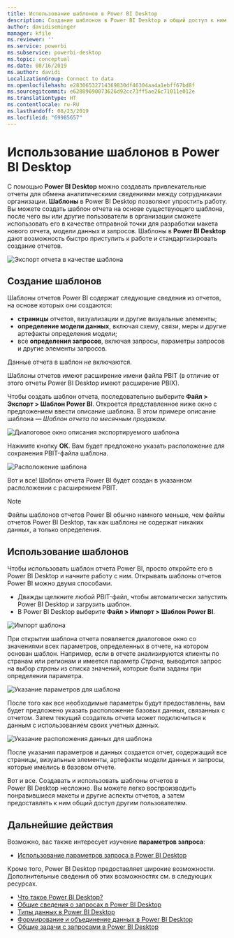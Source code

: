```yaml
---
title: Использование шаблонов в Power BI Desktop
description: Создание шаблонов в Power BI Desktop и общий доступ к ним
author: davidiseminger
manager: kfile
ms.reviewer: ''
ms.service: powerbi
ms.subservice: powerbi-desktop
ms.topic: conceptual
ms.date: 08/16/2019
ms.author: davidi
LocalizationGroup: Connect to data
ms.openlocfilehash: e28306532714369830df46304aa4a1ebff67bd8f
ms.sourcegitcommit: e62889690073626d92cc73ff5ae26c71011e012e
ms.translationtype: HT
ms.contentlocale: ru-RU
ms.lasthandoff: 08/23/2019
ms.locfileid: "69985657"
---
```

# <a name="using-templates-in-power-bi-desktop"></a>Использование шаблонов в Power BI Desktop

С помощью **Power BI Desktop** можно создавать привлекательные отчеты для обмена аналитическими сведениями между сотрудниками организации. **Шаблоны** в Power BI Desktop позволяют упростить работу. Вы можете создать шаблон отчета на основе существующего шаблона, после чего вы или другие пользователи в организации сможете использовать его в качестве отправной точки для разработки макета нового отчета, модели данных и запросов. Шаблоны в **Power BI Desktop** дают возможность быстро приступить к работе и стандартизировать создание отчетов.

![Экспорт отчета в качестве шаблона](media/desktop-templates/desktop-templates-01.png)

## <a name="creating-templates"></a>Создание шаблонов

Шаблоны отчетов Power BI содержат следующие сведения из отчетов, на основе которых они создаются:

* **страницы** отчетов, визуализации и другие визуальные элементы;
* **определение модели данных**, включая схему, связи, меры и другие артефакты определения модели;
* все **определения запросов**, включая запросы, параметры запросов и другие элементы запросов.

Данные отчета в шаблон *не* включаются. 

Шаблоны отчетов имеют расширение имени файла PBIT (в отличие от этого отчеты Power BI Desktop имеют расширение PBIX). 

Чтобы создать шаблон отчета, последовательно выберите **Файл > Экспорт > Шаблон Power BI**. Откроется представленное ниже окно с предложением ввести описание шаблона. В этом примере описание шаблона — *Шаблон отчета по месячным продажам*.

![Диалоговое окно описания экспортируемого шаблона](media/desktop-templates/desktop-templates-02.png)

Нажмите кнопку **ОК**. Вам будет предложено указать расположение для сохранения PBIT-файла шаблона.

![Расположение шаблона](media/desktop-templates/desktop-templates-03.png)

Вот и все! Шаблон отчета Power BI будет создан в указанном расположении с расширением PBIT.

> [!NOTE]
> Файлы шаблонов отчетов Power BI обычно намного меньше, чем файлы отчетов Power BI Desktop, так как шаблоны не содержат никаких данных, а только определения. 

## <a name="using-templates"></a>Использование шаблонов

Чтобы использовать шаблон отчета Power BI, просто откройте его в Power BI Desktop и начните работу с ним. Открывать шаблоны отчетов Power BI можно двумя способами.

* Дважды щелкните любой PBIT-файл, чтобы автоматически запустить Power BI Desktop и загрузить шаблон.
* В Power BI Desktop выберите **Файл > Импорт > Шаблон Power BI**.

![Импорт шаблона](media/desktop-templates/desktop-templates-04.png)

При открытии шаблона отчета появляется диалоговое окно со значениями всех параметров, определенных в отчете, на котором основан шаблон. Например, если в отчете анализируются клиенты по странам или регионам и имеется параметр *Страна*, выводится запрос на выбор *страны* из списка значений, которые были заданы при определении параметра. 

![Указание параметров для шаблона](media/desktop-templates/desktop-templates-05a.png)

После того как все необходимые параметры будут предоставлены, вам будет предложено указать расположение базовых данных, связанных с отчетом. Затем текущий создатель отчета может подключиться к данным с использованием своих учетных данных.

![Указание расположения данных для шаблона](media/desktop-templates/desktop-templates-05.png)

После указания параметров и данных создается отчет, содержащий все страницы, визуальные элементы, артефакты модели данных и запросы, которые имелись в базовом отчете. 

Вот и все. Создавать и использовать шаблоны отчетов в Power BI Desktop несложно. Вы можете легко воспроизводить понравившиеся макеты и другие аспекты отчетов, а затем предоставлять к ним общий доступ другим пользователям.

## <a name="next-steps"></a>Дальнейшие действия
Возможно, вас также интересует изучение **параметров запроса**:
* [Использование параметров запроса в Power BI Desktop](https://docs.microsoft.com/power-query/power-query-query-parameters)

Кроме того, Power BI Desktop предоставляет широкие возможности. Дополнительные сведения об этих возможностях см. в следующих ресурсах.

* [Что такое Power BI Desktop?](desktop-what-is-desktop.md)
* [Общие сведения о запросах в Power BI Desktop](desktop-query-overview.md)
* [Типы данных в Power BI Desktop](desktop-data-types.md)
* [Формирование и объединение данных в Power BI Desktop](desktop-shape-and-combine-data.md)
* [Общие задачи с запросами в Power BI Desktop](desktop-common-query-tasks.md)    
